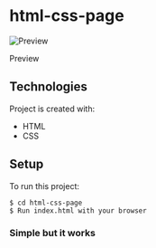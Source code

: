# html-css-page
![Preview](https://user-images.githubusercontent.com/61395827/95787863-f5512000-0c9f-11eb-9cbb-ff44a5c883ac.PNG)

Preview
## Technologies
Project is created with:
* HTML
* CSS

## Setup
To run this project:

```
$ cd html-css-page
$ Run index.html with your browser
```

### Simple but it works
